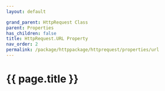 ```yaml
---
layout: default

grand_parent: HttpRequest Class
parent: Properties
has_children: false
title: HttpRequest.URL Property
nav_order: 2
permalink: /package/httppackage/httprequest/properties/url
---
```

# {{ page.title }}